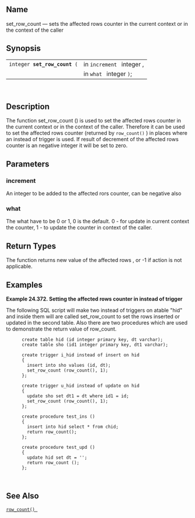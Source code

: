 <div>

<div>

</div>

<div>

## Name

set_row_count — sets the affected rows counter in the current context or
in the context of the caller

</div>

<div>

## Synopsis

<div>

|                                   |                           |
|-----------------------------------|---------------------------|
| `integer `**`set_row_count`**` (` | in `increment ` integer , |
|                                   | in `what ` integer `)`;   |

<div>

 

</div>

</div>

</div>

<div>

## Description

The function set_row_count () is used to set the affected rows counter
in the current context or in the context of the caller. Therefore it can
be used to set the affected rows counter (returned by `row_count()` ) in
places where an instead of trigger is used. If result of decrement of
the affected rows counter is an negative integer it will be set to zero.

</div>

<div>

## Parameters

<div>

### increment

An integer to be added to the affected rors counter, can be negative
also

</div>

<div>

### what

The what have to be 0 or 1, 0 is the default. 0 - for update in current
context the counter, 1 - to update the counter in context of the caller.

</div>

</div>

<div>

## Return Types

The function returns new value of the affected rows , or -1 if action is
not applicable.

</div>

<div>

## Examples

<div>

**Example 24.372. Setting the affected rows counter in instead of
trigger**

<div>

The following SQL script will make two instead of triggers on atable
"hid" and inside them will are called set_row_count to set the rows
inserted or updated in the second table. Also there are two procedures
which are used to demonstrate the return value of row_count.

``` programlisting
      create table hid (id integer primary key, dt varchar);
      create table sho (id1 integer primary key, dt1 varchar);

      create trigger i_hid instead of insert on hid  
      {
        insert into sho values (id, dt);
        set_row_count (row_count(), 1);
      };

      create trigger u_hid instead of update on hid 
      {
        update sho set dt1 = dt where id1 = id;
        set_row_count (row_count(), 1);
      };

      create procedure test_ins ()
      {
        insert into hid select * from chid;
        return row_count();
      };

      create procedure test_upd ()
      {
        update hid set dt = '';
        return row_count ();
      };

      
```

</div>

</div>

  

</div>

<div>

## See Also

<a href="fn_row_count.html" class="link" title="row_count"><code
class="function">row_count() </code></a>

</div>

</div>
